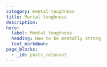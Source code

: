 ```yaml
---
category: mental-toughness
title: Mental toughness
description:
hero:
  label: Mental toughness
  heading: How to be mentally strong
  text_markdown:
page_blocks:
  - _id: posts_relevant
---
```

